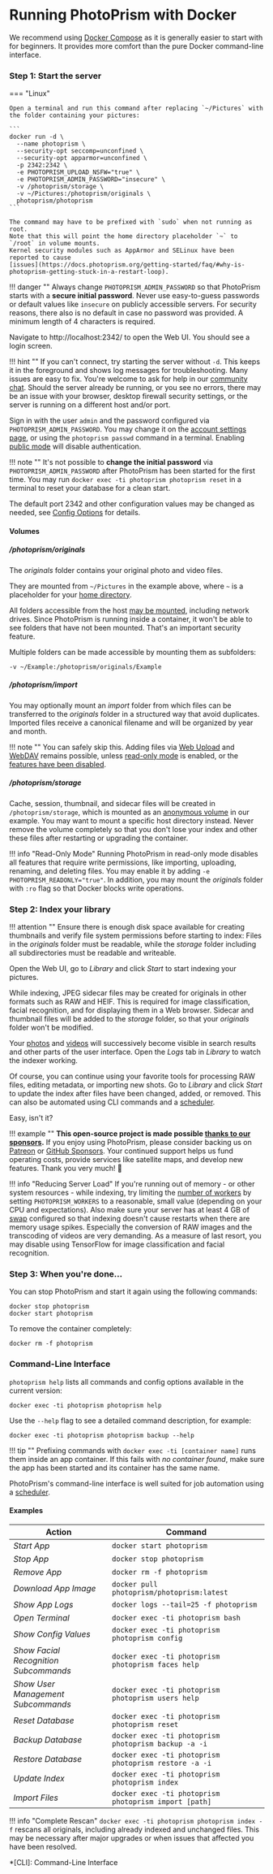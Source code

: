 # Running PhotoPrism with Docker

We recommend using [Docker Compose](docker-compose.md) as it is generally easier to start with for beginners.
It provides more comfort than the pure Docker command-line interface.

### Step 1: Start the server ###

=== "Linux"

    Open a terminal and run this command after replacing `~/Pictures` with
    the folder containing your pictures:
    
    ```
    docker run -d \
      --name photoprism \
      --security-opt seccomp=unconfined \
      --security-opt apparmor=unconfined \
      -p 2342:2342 \
      -e PHOTOPRISM_UPLOAD_NSFW="true" \
      -e PHOTOPRISM_ADMIN_PASSWORD="insecure" \
      -v /photoprism/storage \
      -v ~/Pictures:/photoprism/originals \
      photoprism/photoprism
    ```

    The command may have to be prefixed with `sudo` when not running as root.
    Note that this will point the home directory placeholder `~` to `/root` in volume mounts.
    Kernel security modules such as AppArmor and SELinux have been reported to cause
    [issues](https://docs.photoprism.org/getting-started/faq/#why-is-photoprism-getting-stuck-in-a-restart-loop).

!!! danger ""
    Always change `PHOTOPRISM_ADMIN_PASSWORD` so that PhotoPrism starts with a **secure initial password**.
    Never use easy-to-guess passwords or default values like `insecure` on publicly accessible servers.
    For security reasons, there also is no default in case no password was provided.
    A minimum length of 4 characters is required.

Navigate to http://localhost:2342/ to open the Web UI. You should see a login screen.

!!! hint ""
    If you can't connect, try starting the server without `-d`. This keeps it in the foreground
    and shows log messages for troubleshooting. Many issues are easy to fix.
    You're welcome to ask for help in our [community chat](https://gitter.im/browseyourlife/community).
    Should the server already be running, or you see no errors, there may be an issue with your browser,
    desktop firewall security settings, or the server is running on a different host and/or port.

Sign in with the user `admin` and the password configured via `PHOTOPRISM_ADMIN_PASSWORD`.
You may change it on the [account settings page](../user-guide/settings/account.md),
or using the `photoprism passwd` command in a terminal.
Enabling [public mode](config-options.md) will disable authentication.

!!! note ""
    It's not possible to **change the initial password** via `PHOTOPRISM_ADMIN_PASSWORD` after PhotoPrism
    has been started for the first time. You may run `docker exec -ti photoprism photoprism reset` in a terminal to
    reset your database for a clean start.

The default port 2342 and other configuration values may be changed as needed, 
see [Config Options](config-options.md) for details.

#### Volumes ####

##### /photoprism/originals #####

The *originals* folder contains your original photo and video files.

They are mounted from `~/Pictures` in the example above, where `~` is a placeholder for 
your [home directory](https://en.wikipedia.org/wiki/Home_directory).

All folders accessible from the host [may be mounted](https://docs.docker.com/storage/bind-mounts/), 
including network drives. Since PhotoPrism is running inside a container, it won't be able to see 
folders that have not been mounted. That's an important security feature.

Multiple folders can be made accessible by mounting them as subfolders:

```
-v ~/Example:/photoprism/originals/Example
``` 

##### /photoprism/import #####

You may optionally mount an *import* folder from which files can be transferred to the *originals* folder
in a structured way that avoid duplicates. Imported files receive a canonical filename and will be 
organized by year and month.

!!! note ""
    You can safely skip this. Adding files via [Web Upload](../user-guide/library/upload.md)
    and [WebDAV](../user-guide/sync/webdav.md) remains possible, unless [read-only mode](config-options.md)
    is enabled, or the [features have been disabled](../user-guide/settings/general.md).

##### /photoprism/storage #####

Cache, session, thumbnail, and sidecar files will be created in `/photoprism/storage`, which is mounted as 
an [anonymous volume](https://docs.docker.com/storage/bind-mounts/) in our example. You may want to 
mount a specific host directory instead. Never remove the volume completely so that you don't lose your 
index and other these files after restarting or upgrading the container.

!!! info "Read-Only Mode"
    Running PhotoPrism in read-only mode disables all features that require write permissions,
    like importing, uploading, renaming, and deleting files.
    You may enable it by adding `-e PHOTOPRISM_READONLY="true"`.
    In addition, you may mount the *originals* folder with `:ro` flag so that Docker
    blocks write operations.

### Step 2: Index your library ###

!!! attention ""
    Ensure there is enough disk space available for creating thumbnails and verify file system permissions
    before starting to index: Files in the *originals* folder must be readable, while the *storage* folder
    including all subdirectories must be readable and writeable.

Open the Web UI, go to *Library* and click *Start* to start indexing your pictures.

While indexing, JPEG sidecar files may be created for originals in other formats such as RAW and HEIF.
This is required for image classification, facial recognition, and for displaying them in a Web browser.
Sidecar and thumbnail files will be added to the *storage* folder, so that your *originals* folder won't be modified.

Your [photos](../user-guide/organize/browse.md) and [videos](../user-guide/organize/video.md) will
successively become visible in search results and other parts of the user interface.
Open the *Logs* tab in *Library* to watch the indexer working.

Of course, you can continue using your favorite tools for processing RAW files, editing metadata,
or importing new shots. Go to *Library* and click *Start* to update the index after files have been
changed, added, or removed. This can also be automated using CLI commands and a [scheduler](https://dl.photoprism.org/docker/scheduler/).

Easy, isn't it?

!!! example ""
    **This open-source project is made possible [thanks to our sponsors](https://github.com/photoprism/photoprism/blob/develop/SPONSORS.md).**
    If you enjoy using PhotoPrism, please consider backing us on [Patreon](https://www.patreon.com/photoprism)
    or [GitHub Sponsors](https://github.com/sponsors/photoprism).
    Your continued support helps us fund operating costs, provide services like satellite maps,
    and develop new features. Thank you very much! 💜

!!! info "Reducing Server Load"
    If you're running out of memory - or other system resources - while indexing, try limiting the
    [number of workers](https://docs.photoprism.org/getting-started/config-options/) by setting
    `PHOTOPRISM_WORKERS` to a reasonable, small value (depending on your CPU and expectations).
    Also make sure your server has at least 4 GB of [swap](https://opensource.com/article/18/9/swap-space-linux-systems)
    configured so that indexing doesn't cause restarts when there are memory usage spikes.
    Especially the conversion of RAW images and the transcoding of videos are very demanding.
    As a measure of last resort, you may disable using TensorFlow for image classification and facial recognition.

### Step 3: When you're done... ###

You can stop PhotoPrism and start it again using the following commands:

```
docker stop photoprism
docker start photoprism
```

To remove the container completely:

```
docker rm -f photoprism
```

### Command-Line Interface ###

`photoprism help` lists all commands and config options available in the current version:

```
docker exec -ti photoprism photoprism help
```

Use the `--help` flag to see a detailed command description, for example:

```
docker exec -ti photoprism photoprism backup --help
```

!!! tip ""
    Prefixing commands with `docker exec -ti [container name]` runs them inside an app container.
    If this fails with *no container found*, make sure the app has been started and 
    its container has the same name.

PhotoPrism's command-line interface is well suited for job automation using a
[scheduler](https://dl.photoprism.org/docker/scheduler/).

#### Examples ####

| Action                      | Command                                               |
| --------------------------- | ----------------------------------------------------- |
| *Start App*                 | `docker start photoprism`                             |
| *Stop App*                  | `docker stop photoprism`                              |
| *Remove App*                | `docker rm -f photoprism`                             |
| *Download App Image*        | `docker pull photoprism/photoprism:latest`            |
| *Show App Logs*             | `docker logs --tail=25 -f photoprism`                 |
| *Open Terminal*             | `docker exec -ti photoprism bash`                     |
| *Show Config Values*        | `docker exec -ti photoprism photoprism config`        |
| *Show Facial Recognition Subcommands* | `docker exec -ti photoprism photoprism faces help`    |
| *Show User Management Subcommands*    | `docker exec -ti photoprism photoprism users help`    |
| *Reset Database*            | `docker exec -ti photoprism photoprism reset`         |                   
| *Backup Database*           | `docker exec -ti photoprism photoprism backup -a -i`  |                      
| *Restore Database*          | `docker exec -ti photoprism photoprism restore -a -i` |                   
| *Update Index*              | `docker exec -ti photoprism photoprism index`         |                  
| *Import Files*              | `docker exec -ti photoprism photoprism import [path]` |

!!! info "Complete Rescan"
    `docker exec -ti photoprism photoprism index -f` rescans all originals, including already indexed and unchanged files.
    This may be necessary after major upgrades or when issues that affected you have been resolved.

*[CLI]: Command-Line Interface